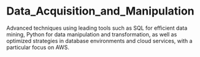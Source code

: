 # Data_Acquisition_and_Manipulation
Advanced techniques using leading tools such as SQL for efficient data mining, Python for data manipulation and transformation, as well as optimized strategies in database environments and cloud services, with a particular focus on AWS.
